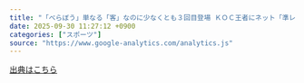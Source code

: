```yaml
---
title: "「べらぼう」単なる「客」なのに少なくとも３回目登場 ＫＯＣ王者にネット「準レギュラーか」（デイリースポーツ） - Yahoo!ニュース"
date: 2025-09-30 11:27:12 +0900
categories: ["スポーツ"]
source: "https://www.google-analytics.com/analytics.js"
---
```


[出典はこちら](https://www.google-analytics.com/analytics.js)

